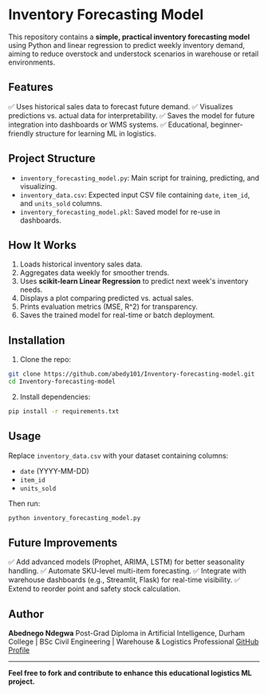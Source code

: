 # Inventory Forecasting Model 

This repository contains a **simple, practical inventory forecasting model** using Python and linear regression to predict weekly inventory demand, aiming to reduce overstock and understock scenarios in warehouse or retail environments.

## Features

✅ Uses historical sales data to forecast future demand.
✅ Visualizes predictions vs. actual data for interpretability.
✅ Saves the model for future integration into dashboards or WMS systems.
✅ Educational, beginner-friendly structure for learning ML in logistics.

## Project Structure

* `inventory_forecasting_model.py`: Main script for training, predicting, and visualizing.
* `inventory_data.csv`: Expected input CSV file containing `date`, `item_id`, and `units_sold` columns.
* `inventory_forecasting_model.pkl`: Saved model for re-use in dashboards.

## How It Works

1. Loads historical inventory sales data.
2. Aggregates data weekly for smoother trends.
3. Uses **scikit-learn Linear Regression** to predict next week's inventory needs.
4. Displays a plot comparing predicted vs. actual sales.
5. Prints evaluation metrics (MSE, R^2) for transparency.
6. Saves the trained model for real-time or batch deployment.

## Installation

1. Clone the repo:

```bash
git clone https://github.com/abedy101/Inventory-forecasting-model.git
cd Inventory-forecasting-model
```

2. Install dependencies:

```bash
pip install -r requirements.txt
```

## Usage

Replace `inventory_data.csv` with your dataset containing columns:

* `date` (YYYY-MM-DD)
* `item_id`
* `units_sold`

Then run:

```bash
python inventory_forecasting_model.py
```

## Future Improvements

✅ Add advanced models (Prophet, ARIMA, LSTM) for better seasonality handling.
✅ Automate SKU-level multi-item forecasting.
✅ Integrate with warehouse dashboards (e.g., Streamlit, Flask) for real-time visibility.
✅ Extend to reorder point and safety stock calculation.

## Author

**Abednego Ndegwa**
Post-Grad Diploma in Artificial Intelligence, Durham College | BSc Civil Engineering | Warehouse & Logistics Professional
[GitHub Profile](https://github.com/abedy101)

---

**Feel free to fork and contribute to enhance this educational logistics ML project.**
